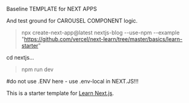 Baseline TEMPLATE for NEXT APPS

And test ground for CAROUSEL COMPONENT logic.

> npx create-next-app@latest nextjs-blog --use-npm --example "https://github.com/vercel/next-learn/tree/master/basics/learn-starter"

cd nextjs...

> npm run dev

#do not use .ENV here - use .env-local in NEXT.JS!!!




This is a starter template for [Learn Next.js](https://nextjs.org/learn).